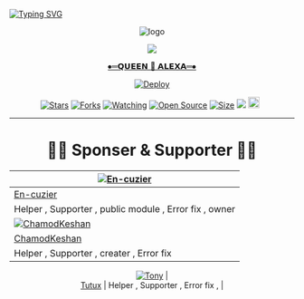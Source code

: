 
  <a href="https://github.com/En-cuzier/Queen-Alexa-MD"><img src="https://readme-typing-svg.herokuapp.com/?size=29&width=800&lines=WELCOME+TO+THE+QUEEN+ALEXA+MD+VERSION+PROJECT.;MADE+IN+ALEXA.+DEPLOY+YOUR+BOT+FREE."
            alt="Typing SVG"
        />
    </a>
</p>
<div align="center">
  <p align="center">

![logo](https://telegra.ph/file/b373cf75c9fddb6721650.jpg)

</p>    <a/>

  <a href="https://github.com/En-cuzier/Queen-Alexa-MD"><img src="https://img.shields.io/badge/QUEEN%20ALEXA-MD%20VERSIONS-brightgreen?style=flat-square&logo=appveyor">

⦁═𝗤𝗨𝗘𝗘𝗡 👸 𝗔𝗟𝗘𝗫𝗔═⦁


[![Deploy](https://www.herokucdn.com/deploy/button.svg)](https://heroku.com/deploy)
 <p align="center">
<a href="https://github.com/En-cuzier/Queen-Alexa-MD/stargazers/"><img title="Stars" src="https://img.shields.io/github/stars/En-cuzier/Queen-Alexa-MD?color=blue&style=flat-square"></a>
<a href="https://github.com/En-cuzier/Queen-Alexa-MD/fork"><img title="Forks" src="https://img.shields.io/github/forks/En-cuzier/Queen-Alexa-MD?color=red&style=flat-square"></a>
<a href="https://github.com/En-cuzier/Queen-Alexa-MD/watchers"><img title="Watching" src="https://img.shields.io/github/watchers/En-cuzier/Queen-Alexa-MD?label=Watchers&color=blue&style=flat-square"></a>
<a href="https://github.com/En-cuzier/Queen-Alexa-MD"><img title="Open Source" src="https://badges.frapsoft.com/os/v2/open-source.svg?v=103"></a>
<a href="https://github.com/En-cuzier/Queen-Alexa-md/"><img title="Size" src="https://img.shields.io/github/repo-size/En-cuzier/Queen-Alexa-md?style=flat-square&color=green"></a>
<a href="https://hits.seeyoufarm.com"><img src="https://hits.seeyoufarm.com/api/count/incr/badge.svg?url=https%3A%2F%2Fgithub.com%2FEn-cuzier%2FQueen-Alexa-MD&count_bg=%2379C83D&title_bg=%23555555&icon=probot.svg&icon_color=%2300FF6D&title=hits&edge_flat=false"/></a>
<a href="https://github.com/En-cuzier/Queen-Alexa-MD/graphs/commit-activity"><img height="20" src="https://img.shields.io/badge/Maintained%3F-yes-green.svg"></a>&nbsp;&nbsp;
</p>
<p align='center'>
    </p>

-------
# 👨‍💻 Sponser & Supporter 👨‍💻

[![En-cuzier](https://github.com/En-cuzier.png?size=120)](https://github.com/En-cuzier) |  
----|
[En-cuzier](https://github.com/En-cuzier)  |
Helper , Supporter , public module , Error fix , owner |
[![ChamodKeshan](https://github.com/ChamodKeshan.png?size=120)](https://github.com/ChamodKeshan) |  
[ChamodKeshan](https://github.com/ChamodKeshan)  |
Helper , Supporter , creater , Error fix |

 [![Tony](https://github.com/Tornymark.png?size=120)](https://github.com/Tonymark) |  
[Tutux](https://github.com/Tornymark)  |
Helper , Supporter , Error fix , |
